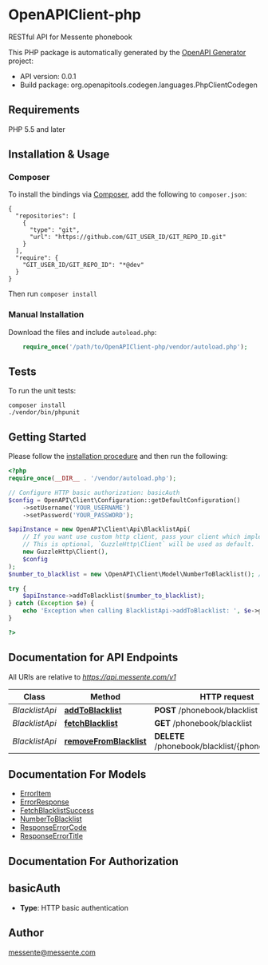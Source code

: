 # OpenAPIClient-php
RESTful API for Messente phonebook

This PHP package is automatically generated by the [OpenAPI Generator](https://openapi-generator.tech) project:

- API version: 0.0.1
- Build package: org.openapitools.codegen.languages.PhpClientCodegen

## Requirements

PHP 5.5 and later

## Installation & Usage
### Composer

To install the bindings via [Composer](http://getcomposer.org/), add the following to `composer.json`:

```
{
  "repositories": [
    {
      "type": "git",
      "url": "https://github.com/GIT_USER_ID/GIT_REPO_ID.git"
    }
  ],
  "require": {
    "GIT_USER_ID/GIT_REPO_ID": "*@dev"
  }
}
```

Then run `composer install`

### Manual Installation

Download the files and include `autoload.php`:

```php
    require_once('/path/to/OpenAPIClient-php/vendor/autoload.php');
```

## Tests

To run the unit tests:

```
composer install
./vendor/bin/phpunit
```

## Getting Started

Please follow the [installation procedure](#installation--usage) and then run the following:

```php
<?php
require_once(__DIR__ . '/vendor/autoload.php');

// Configure HTTP basic authorization: basicAuth
$config = OpenAPI\Client\Configuration::getDefaultConfiguration()
    ->setUsername('YOUR_USERNAME')
    ->setPassword('YOUR_PASSWORD');

$apiInstance = new OpenAPI\Client\Api\BlacklistApi(
    // If you want use custom http client, pass your client which implements `GuzzleHttp\ClientInterface`.
    // This is optional, `GuzzleHttp\Client` will be used as default.
    new GuzzleHttp\Client(),
    $config
);
$number_to_blacklist = new \OpenAPI\Client\Model\NumberToBlacklist(); // \OpenAPI\Client\Model\NumberToBlacklist | Phone number to be blacklisted

try {
    $apiInstance->addToBlacklist($number_to_blacklist);
} catch (Exception $e) {
    echo 'Exception when calling BlacklistApi->addToBlacklist: ', $e->getMessage(), PHP_EOL;
}

?>
```

## Documentation for API Endpoints

All URIs are relative to *https://api.messente.com/v1*

Class | Method | HTTP request | Description
------------ | ------------- | ------------- | -------------
*BlacklistApi* | [**addToBlacklist**](docs/Api/BlacklistApi.md#addtoblacklist) | **POST** /phonebook/blacklist | 
*BlacklistApi* | [**fetchBlacklist**](docs/Api/BlacklistApi.md#fetchblacklist) | **GET** /phonebook/blacklist | 
*BlacklistApi* | [**removeFromBlacklist**](docs/Api/BlacklistApi.md#removefromblacklist) | **DELETE** /phonebook/blacklist/{phone_number} | 


## Documentation For Models

 - [ErrorItem](docs/Model/ErrorItem.md)
 - [ErrorResponse](docs/Model/ErrorResponse.md)
 - [FetchBlacklistSuccess](docs/Model/FetchBlacklistSuccess.md)
 - [NumberToBlacklist](docs/Model/NumberToBlacklist.md)
 - [ResponseErrorCode](docs/Model/ResponseErrorCode.md)
 - [ResponseErrorTitle](docs/Model/ResponseErrorTitle.md)


## Documentation For Authorization


## basicAuth

- **Type**: HTTP basic authentication


## Author

messente@messente.com


